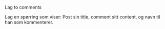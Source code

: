 Lag to comments

Lag en spørring som viser:
Post sin title, comment sitt content, og navn til han som kommenterer.
